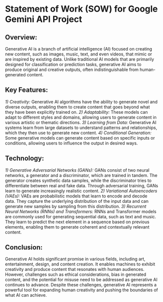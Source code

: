 # Statement of Work (SOW) for Google Gemini API Project

## Overview:
Generative AI is a branch of artificial intelligence (AI) focused on creating new content, such as images, music, text, and even videos, that mimic or are inspired by existing data. Unlike traditional AI models that are primarily designed for classification or prediction tasks, generative AI aims to produce original and creative outputs, often indistinguishable from human-generated content.

## Key Features:

*1) Creativity:* Generative AI algorithms have the ability to generate novel and diverse outputs, enabling them to create content that goes beyond what they have been explicitly trained on.
*2) Adaptability:* These models can adapt to different styles and domains, allowing users to generate content in various artistic or thematic directions.
*3) Learning from Data:* Generative AI systems learn from large datasets to understand patterns and relationships, which they then use to generate new content.
*4) Conditional Generation:* Some generative models can generate content based on specific inputs or conditions, allowing users to influence the output in desired ways.

## Technology:

*1) Generative Adversarial Networks (GANs):* GANs consist of two neural networks, a generator and a discriminator, which are trained in tandem. The generator creates synthetic data samples, while the discriminator tries to differentiate between real and fake data. Through adversarial training, GANs learn to generate increasingly realistic content.
*2) Variational Autoencoders (VAEs):* VAEs are probabilistic models that learn to encode and decode data. They capture the underlying distribution of the input data and can generate new samples by sampling from this distribution.
*3) Recurrent Neural Networks (RNNs) and Transformers:* RNNs and Transformer models are commonly used for generating sequential data, such as text and music. They learn to predict the next element in a sequence based on previous elements, enabling them to generate coherent and contextually relevant content.

## Conclusion:

Generative AI holds significant promise in various fields, including art, entertainment, design, and content creation. It enables machines to exhibit creativity and produce content that resonates with human audiences. However, challenges such as ethical considerations, bias in generated content, and the potential for misuse need to be addressed as generative AI continues to advance. Despite these challenges, generative AI represents a powerful tool for expanding human creativity and pushing the boundaries of what AI can achieve.
